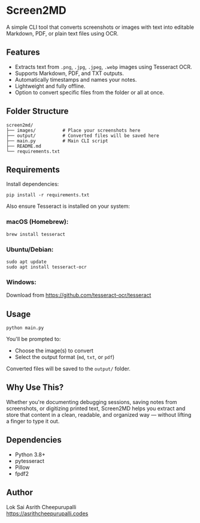 # Screen2MD

A simple CLI tool that converts screenshots or images with text into editable Markdown, PDF, or plain text files using OCR.

## Features

- Extracts text from `.png`, `.jpg`, `.jpeg`, `.webp` images using Tesseract OCR.
- Supports Markdown, PDF, and TXT outputs.
- Automatically timestamps and names your notes.
- Lightweight and fully offline.
- Option to convert specific files from the folder or all at once.

## Folder Structure

```
screen2md/
├── images/          # Place your screenshots here
├── output/          # Converted files will be saved here
├── main.py          # Main CLI script
├── README.md
└── requirements.txt
```

## Requirements

Install dependencies:

```
pip install -r requirements.txt
```

Also ensure Tesseract is installed on your system:

### macOS (Homebrew):
```
brew install tesseract
```

### Ubuntu/Debian:
```
sudo apt update
sudo apt install tesseract-ocr
```

### Windows:
Download from https://github.com/tesseract-ocr/tesseract

## Usage

```
python main.py
```

You'll be prompted to:
- Choose the image(s) to convert
- Select the output format (`md`, `txt`, or `pdf`)

Converted files will be saved to the `output/` folder.

## Why Use This?

Whether you're documenting debugging sessions, saving notes from screenshots, or digitizing printed text, Screen2MD helps you extract and store that content in a clean, readable, and organized way — without lifting a finger to type it out.

## Dependencies

- Python 3.8+
- pytesseract
- Pillow
- fpdf2

## Author

Lok Sai Asrith Cheepurupalli  
https://asrithcheepurupalli.codes
